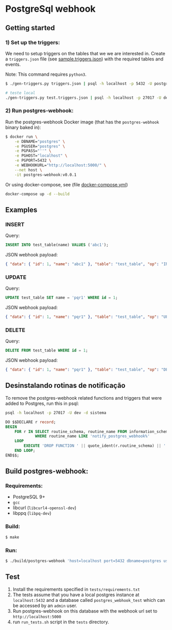 # PostgreSql webhook

## Getting started

### 1) Set up the triggers:

We need to setup triggers on the tables that we we are interested in. Create a `triggers.json` file (see [sample.triggers.json](sample.triggers.json)) with the required tables and events.

Note: This command requires `python3`.

```bash
$ ./gen-triggers.py triggers.json | psql -h localhost -p 5432 -U postgres -d postgres --single-transaction --

# teste local
./gen-triggers.py test.triggers.json | psql -h localhost -p 27017 -U dev -d sistema --single-transaction --
```

### 2) Run postgres-webhook:

Run the postgres-webhook Docker image (that has the `postgres-webhook` binary baked in):

```bash
$ docker run \
    -e DBNAME="postgres" \
    -e PGUSER="postgres" \
    -e PGPASS="''" \
    -e PGHOST="localhost" \
    -e PGPORT=5432 \
    -e WEBHOOKURL="http://localhost:5000/" \
    --net host \
    -it postgres-webhook:v0.0.1
```

Or using docker-compose, see (file [docker-compose.yml](docker-compose.yml))

```bash
docker-compose up -d --build
```

## Examples

### INSERT

Query:

```sql
INSERT INTO test_table(name) VALUES ('abc1');
```

JSON webhook payload:

```json
{ "data": { "id": 1, "name": "abc1" }, "table": "test_table", "op": "INSERT" }
```

### UPDATE

Query:

```sql
UPDATE test_table SET name = 'pqr1' WHERE id = 1;
```

JSON webhook payload:

```json
{ "data": { "id": 1, "name": "pqr1" }, "table": "test_table", "op": "UPDATE" }
```

### DELETE

Query:

```sql
DELETE FROM test_table WHERE id = 1;
```

JSON webhook payload:

```json
{ "data": { "id": 1, "name": "pqr1" }, "table": "test_table", "op": "DELETE" }
```

## Desinstalando rotinas de notificação

To remove the postgres-webhook related functions and triggers that were added to Postgres, run this in psql:

```bash
psql -h localhost -p 27017 -U dev -d sistema
```

```sql
DO $$DECLARE r record;
BEGIN
    FOR r IN SELECT routine_schema, routine_name FROM information_schema.routines
             WHERE routine_name LIKE 'notify_postgres_webhook%'
    LOOP
        EXECUTE 'DROP FUNCTION ' || quote_ident(r.routine_schema) || '.' || quote_ident(r.routine_name) || ' CASCADE';
    END LOOP;
END$$;
```

## Build postgres-webhook:

### Requirements:

- PostgreSQL 9+
- `gcc`
- libcurl (`libcurl4-openssl-dev`)
- libppq (`libpq-dev`)

### Build:

```bash
$ make
```

### Run:

```bash
$ ./build/postgres-webhook 'host=localhost port=5432 dbname=postgres user=postgres password=' http://localhost:5000
```

## Test

1. Install the requirements specified in `tests/requirements.txt`
2. The tests assume that you have a local postgres instance at `localhost:5432` and a database called `postgres_webhook_test` which can be accessed by an `admin` user.
3. Run postgres-webhook on this database with the webhook url set to `http://localhost:5000`
4. run `run_tests.sh` script in the `tests` directory.
